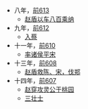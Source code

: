 

- 八年，[前613](公元/前650年~前601年.md)
  - [赵盾以车八百乘纳](晋/灵公/赵盾以车八百乘纳.md)
- 九年，[前612](公元/前650年~前601年.md)
  - [入蔡](晋/灵公/入蔡.md)
- 十一年，[前610](公元/前650年~前601年.md)
  - [率诸侯平宋](晋/灵公/率诸侯平宋.md)
- 十三年，[前608](公元/前650年~前601年.md)
  - [赵盾救陈、宋，伐郑](晋/灵公/赵盾救陈、宋，伐郑.md)
- 十四年，[前607](公元/前650年~前601年.md)
  - [赵穿攻灵公于桃园](晋/灵公/赵穿攻灵公于桃园.md)
  - [三壮士](晋/灵公/三壮士.md)